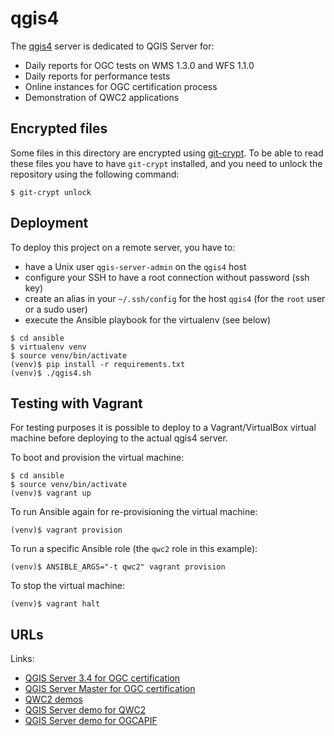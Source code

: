 # qgis4

The [qgis4](http://qgis4.qgis.org/) server is dedicated to QGIS Server for:
- Daily reports for OGC tests on WMS 1.3.0 and WFS 1.1.0
- Daily reports for performance tests
- Online instances for OGC certification process
- Demonstration of QWC2 applications

## Encrypted files

Some files in this directory are encrypted using [git-crypt](https://github.com/AGWA/git-crypt).  To
be able to read these files you have to have `git-crypt` installed, and you need to unlock the
repository using the following command:

```
$ git-crypt unlock
```

## Deployment

To deploy this project on a remote server, you have to:
- have a Unix user `qgis-server-admin` on the `qgis4` host
- configure your SSH to have a root connection without password (ssh key)
- create an alias in your `~/.ssh/config` for the host `qgis4` (for
  the `root` user or a sudo user)
- execute the Ansible playbook for the virtualenv (see below)


```
$ cd ansible
$ virtualenv venv
$ source venv/bin/activate
(venv)$ pip install -r requirements.txt
(venv)$ ./qgis4.sh
```

## Testing with Vagrant

For testing purposes it is possible to deploy to a Vagrant/VirtualBox virtual machine before
deploying to the actual qgis4 server.

To boot and provision the virtual machine:

```
$ cd ansible
$ source venv/bin/activate
(venv)$ vagrant up
```

To run Ansible again for re-provisioning the virtual machine:

```
(venv)$ vagrant provision
```

To run a specific Ansible role (the `qwc2` role in this example):

```
(venv)$ ANSIBLE_ARGS="-t qwc2" vagrant provision
```

To stop the virtual machine:

```
(venv)$ vagrant halt
```

## URLs

Links:
- [QGIS Server 3.4 for OGC certification](http://qgis4.qgis.org:8080/certification_qgisserver_3_4?SERVICE=WMS&REQUEST=GetCapabilities)
- [QGIS Server Master for OGC certification](http://qgis4.qgis.org:8080/certification_qgisserver_master?SERVICE=WMS&REQUEST=GetCapabilities)
- [QWC2 demos](http://qgis4.qgis.org:8081/qwc2_demo/)
- [QGIS Server demo for QWC2](http://qgis4.qgis.org:8081/qgisserver_demo/)
- [QGIS Server demo for OGCAPIF](http://138.201.120.72:8084/qgisserver_demo_wfs3/wfs3/)
